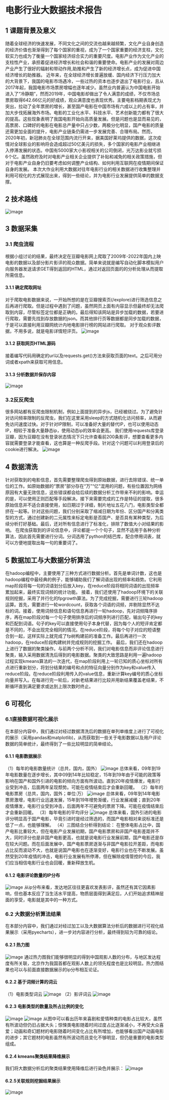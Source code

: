 # 电影行业大数据技术报告
## 1 课题背景及意义
随着全球经济的快速发展，不同文化之间的交流也越来越频繁，文化产业自身创造的经济价值也渐渐得到了每个国家的重视，成为了一个国家重要的经济支柱，文化软实力也成为了衡量一个国家经济综合实力的重要尺度。电影产业作为文化产业的支柱性产业，承担着促进经济增长和社会和谐的重要使命。电影产业的发展对周边产业产生了很好的辐射和带动作用,助推和产生了新的经济增长点，成为促进中国经济增长的助推器。
近年来，在全球经济增长普遍放缓、国内经济下行压力加大的大背景下，我国的电影市场遇冷，一些过热的资本也逐步退出了电影行业，且从2017年起，我国电影市场票房增幅也逐年减少。虽然业内普遍认为中国电影开始进入了“冷静期”，然而2019年，中国电影却做出了令人满意的成绩，不仅市场总票房取得642.66亿元的好成绩，观众满意度也表现优秀。主要电影档期表现尤为突出，拉动了全年票房的增长，甚至国产电影在中国市场有六成以上的占有率，并加大步伐拓展海外市场。电影的工业化水平、科技水平、艺术创新能力都有了很大的提高。这些现象表明了我国电影开始向高质量发展。但是问题也是显而易见的，高票房、口碑好的电影在电影总产量中只占少数，两极分化明显，国产电影的质量还需更加全面的提升，电影产业链条仍需进一步发展完善、合理布局。然而，2020年初，新冠肺炎在全球范围内流行开来，据美国好莱坞提供的数据，这次疫情对全球影业的影响将会造成超过50亿美元的损失，多个国家的电影产业相继进入停滞发展的状态。中国有5000家大小影视相关的公司倒闭，光万达影业就亏损6个亿。虽然政府及时对电影产业相关企业提供了补贴和减免的相关政策措施，但对于电影产业自身仍旧要考虑如何调整产业结构、如何利用互联网在疫情期间保证自身的发展。
本次大作业利用大数据对往年电影行业的相关数据进行收集整理并利用可视化的方式展现出来，得到一些结论，并为电影行业发展提供简单的数据支撑。

## 2 技术路线
![image](https://github.com/sjh126/movie_bd/blob/pic-mv/technology_roadmap.png)

## 3 数据采集

### 3.1 爬虫流程
根据小组讨论的结果，最终决定在豆瓣电影网上爬取了2009年-2022年国内上映电影的数据以及部分影片影评的观众数据。简单来说就是编写自动化脚本模拟用户向服务器发送请求GET得到返回的HTML，通过对返回页面的的分析处理从而提取所需信息。

#### 3.1.1 确定爬取网址
对于爬取电影数据来说，一开始所想的是在豆瓣搜索页(/explore)进行筛选信息之后再进行爬取。但是过程中遇到了问题，虽然网页上面有内容显示但最终却无法爬取到内容，尽管标签定位都是正确的。最后得知该网站是异步加载的数据，若要进行爬取，需要先找到存放数据的json。而其他排行页等数据都是同步加载的数据，于是可以直接利用豆瓣网统计内地电影排行榜的网站进行爬取。
对于观众影评数据，不用多说，就是电影详情短评页。
![image](https://github.com/sjh126/movie_bd/blob/pic-mv/pic_2.png)

#### 3.1.2 获取网页HTML源码
接着编写代码用确定的url以及requests.get()方法来获取页面的text。之后可用分词或者xpath来获取可用信息。

#### 3.1.3 分析数据并保存内容
![image](https://github.com/sjh126/movie_bd/blob/pic-mv/pic_3.png)

### 3.2反反爬虫
很多网站都有反爬虫限制机制，例如上面提到的异步js，已经被绕过。为了避免针对访问频率限制的反爬虫，我们在这里采用sleep的方式随机化访问频率，从而避免访问速度过快。对于针对IP限制，可以准备好大量的替代IP，也可以使用动态IP，相较于准备大量静态ip，使用动态ip的效率会更高。
我们使用requests库登录豆瓣，因为豆瓣在没有登录状态情况下只允许查看前200条影评，想要查看更多内容就需要登录才能查看，这也算是一种反爬手段。针对这个问题可以利用登录后的cookie进行解决。
![image](https://github.com/sjh126/movie_bd/blob/pic-mv/pic_4.png)

## 4 数据清洗
针对获取到的电影信息，首先需要整理爬虫得到原始数据，进行去除错误、统一单位的工作。如原始数据的“票房”部分存在“万”“亿”混用的问题，有些位置因为网络原因有大量无效信息，这些错误都会给后续的数据分析工作带来不利的影响。幸运的是，可以使用正则匹配等手段解决。接下来需要完成的工作是特征的提取，很多原始信息并不适合直接使用，如日期过于详细，制片地址五花八门，电影类型全都挤在一起等。针对这些问题，我们分别采取了缩减日期为年份、区分国产和分离类型的方式，通过创建新的二元属性来标定电影是否国产、是否具有某种类型，为后续分析打好基础。最后，还对所有信息进行了标准化，排除了数值大小对结果的影响。
在爬虫获取到的评论信息中，评论都是一个个句子，显然不适用于各种分析算法，因此首先需要进行分词。分词选用了python的结巴库，配合停用词表，就可以方便地提取出每一句的重要词了。

## 5 数据加工与大数据分析算法
在hadoop编程中，主要使用了三种方式进行数据分析。首先是单词计数，这也是hadoop编程中最经典的例子，能够辅助我们了解词语出现的频率和趋势。它利用map阶段将每一句的词语划分后放入key，在reduce阶段将相同词语的出现频率累加起来，最终实现词频的统计功能。
接着，我们还使用了hadoop环境下的关联规则挖掘，采用了并行化的fpgrowth算法。为了完成挖掘，需要进行三轮hadoop运算。首先，需要进行一轮wordcount，获取各个词语的词频，并剔除显然不达标的词。接着，使用词频信息和语句信息再进行一轮hadoop，先对词频降序排序，再在map阶段对每一个句子使用排序后的词频序列进行匹配，输出句子的key和匹配到词语。句子的key可以直接使用句子本身代替，因为每个人的短评肯定都是不同的，不会出现完全相同的情况。在reduce阶段，将每个句子对应的短语整合到一起，这样实际上就完成了fp树构建前的准备工作。最后再进行一次hadoop，在reduce阶段构建树并完成规则的挖掘工作。
最后，我们还在hadoop上进行了数据的聚类操作。与前两个分析不同，我们对电影信息而非评论信息进行聚类，输入采用数据清洗后得到的电影数据。聚类的大致思路是利用一遍hadoop过程实现kmeans算法的一次迭代，在map阶段利用上一轮已知的质心坐标对所有点进行重新划分，将划分结果的编号和点的特征向量分别作为key和value传入reduce阶段。在reduce阶段利用传入的value信息，重新计算key编号的质心坐标向量并写入。在每进行完一轮后，对新老结果进行比较并用新结果覆盖老结果，不断循环直到满足要求或达到上限次数时终止。

## 6 可视化

### 6.1直接数据可视化展示
在本部分内容中，我们通过对经过数据清洗后的数据在单列单维度上进行了可视化的展示（采用pandas和matplotlib)，从而获取到一些关于电影数据以及用户评论数据的简单统计，最终得到了一些比较明显的简单结论。

#### 6.1.1 电影数据展示
（1）每年的电影数量统计（总共，国内，国外）
![image](https://github.com/sjh126/movie_bd/blob/pic-mv/movie_num.png)
总体来看，09年到19年电影数量在逐步增长，其中09到14年比较稳定，15年到19年由于可能的政策等影响在国产和国外引进的电影的倾向方面有所波动。直到20年疫情爆发，电影行业受到冲击，后面两年呈现颓势。可能在疫情结束后才会重新回暖。
（2）每年的电影票房（总共，国内，国外；单位:万）
![image](https://github.com/sjh126/movie_bd/blob/pic-mv/box_office.png)
总体来看，09年到14年电影票房激增，电影行业迅速发展，15年到19年增势渐缓，行业发展减缓；直到20年疫情爆发，电影行业受到冲击，后面两年不可避免的票房下降。可能在疫情结束后才会重新回暖。
（3）每年电影的平均评分
![image](https://github.com/sjh126/movie_bd/blob/pic-mv/score.png)
总体来看，国外引进的电影评分明显高于国产电影，毕竟引进时是经过筛选的，而国产电影相对来说标准还是低了一点，也能够理解。
（4）三图结合分析得到结论：
在整体电影占比中，国产电影比重较大，但在电影产业发展初期，国产电影票房和非国产电影差距并不大，同时评分也是非国产电影更高，也就是说电影行业发展前期，国产电影还是存在较大问题。而在后面发展中，国产电影票房逐渐与非国产电影拉开差距，而电影占比反而波动不大，也就是说国产电影也在逐渐变好，电影行业也在不断发展。虽然受到20年疫情的冲击，电影行业发展有所停滞，但在解除疫情管控的今后，我们应当相信电影行业也会回暖，重新释放生机。

#### 6.1.2 电影评论数量的IP分布
![image](https://github.com/sjh126/movie_bd/blob/pic-mv/IP.png)
从ip分布来看，发达地区往往更喜欢发表影评，虽然还有其它因素影响，但也基本反应了当生活水平提高，物质层面得到满足后，人们开始追求精神层面的享受，电影就是其中的一种方式。

### 6.2 大数据分析算法结果
在本部分内容中，我们通过对经过加工以及大数据算法分析后的数据进行可视化结果展示（采用pyecharts），进一步对内容进行分析，最终得到较为可靠的结论。

#### 6.2.1 热力图
![image](https://github.com/sjh126/movie_bd/blob/pic-mv/heat_map.png)
通过热力图我们能够很明显的得到中国观影人数的分布，与地区发达程度有所关联，北京作为我国首都在观影人数上的领先程度也是比较明显。热力图结果也可以与前面直接数据展示的ip分布相互论证。

#### 6.2.2 基于词频计算的词云
（1）电影类型词云
![image](https://github.com/sjh126/movie_bd/blob/pic-mv/wordcloud1.png)
（2）影评词云
![image](https://github.com/sjh126/movie_bd/blob/pic-mv/wordcloud2.png)

#### 6.2.3 电影类型的数量及所占比例的变化
![image](https://github.com/sjh126/movie_bd/blob/pic-mv/proportion1.png)
![image](https://github.com/sjh126/movie_bd/blob/pic-mv/proportion2.png)
从图中可以看出历年来喜剧和爱情种类的电影占比较大，虽然有所波动但仍旧占据大头；惊悚类电影随着时间过度占比逐渐减小，不再受大众喜爱；动画和奇幻题材的电影随着时间变化占比有所增加，也能够看出国产动画电影的进步；其它题材的电影虽然有所波动而且变化不够明显，但仍是重要的电影类型组成。

#### 6.2.4 kmeans聚类结果降维展示
我们将大数据分析后的聚类结果使用降维后进行染色并展示：
![image](https://github.com/sjh126/movie_bd/blob/pic-mv/k-means.png)

#### 6.2.5关联规则挖掘结果展示
![image](https://github.com/sjh126/movie_bd/blob/pic-mv/rules.png)